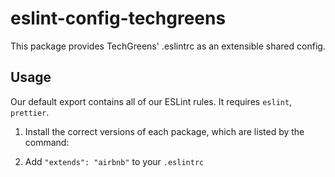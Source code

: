 # eslint-config-techgreens

This package provides TechGreens' .eslintrc as an extensible shared config.

## Usage

Our default export contains all of our ESLint rules. It requires `eslint`, `prettier`.

1. Install the correct versions of each package, which are listed by the command:

2. Add `"extends": "airbnb"` to your `.eslintrc`

